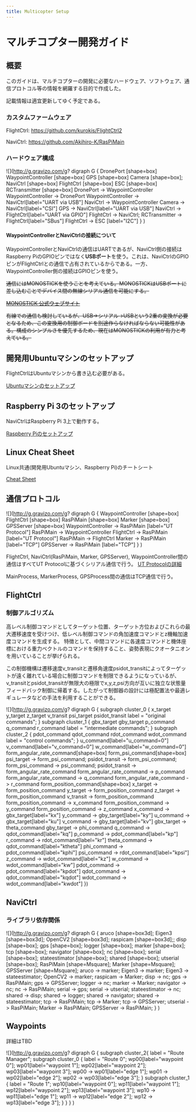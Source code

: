 ```yaml
---
title: Multicopter Setup
---
```


# マルチコプター開発ガイド

## 概要

このガイドは、マルチコプターの開発に必要なハードウェア、ソフトウェア、通信プロトコル等の情報を網羅する目的で作成した。

記載情報は適宜更新してゆく予定である。

### カスタムファームウェア

FlightCtrl: https://github.com/kurokis/FlightCtrl2

NaviCtrl: https://github.com/Akihiro-K/RasPiMain


### ハードウェア構成
![](http://g.gravizo.com/g?
  digraph G {
    DronePort [shape=box]
    WaypointController [shape=box]
    GPS [shape=box]
    Camera [shape=box];
    NaviCtrl [shape=box]
    FlightCtrl [shape=box]
    ESC [shape=box]
    RCTransmitter [shape=box]
    DronePort -> WaypointController
    WaypointController -> DronePort
    WaypointController -> NaviCtrl[label="UART via USB"]
    NaviCtrl -> WaypointController
    Camera -> NaviCtrl[label="CSI"]
    GPS -> NaviCtrl[label="UART via USB"]
    NaviCtrl -> FlightCtrl[label="UART via GPIO"]
    FlightCtrl -> NaviCtrl;
    RCTransmitter -> FlightCtrl[label="SBus"]
    FlightCtrl -> ESC [label="I2C"]
  }
)

#### WaypointControllerとNaviCtrlの接続について

WaypointControllerとNaviCtrlの通信はUARTであるが、NaviCtrl側の接続はRaspberry PiのGPIOピンではなく**USBポート**を使う。これは、NaviCtrlのGPIOピンがFlightCtrlとの通信で占有されているからである。一方、WaypointController側の接続はGPIOピンを使う。

~~通信にはMONOSTICKを使うことを考えている。MONOSTICKはUSBポートに差し込むことでデバイス間の無線シリアル通信を可能にする。~~

~~[MONOSTICK 公式ウェブサイト](https://mono-wireless.com/jp/products/MoNoStick/index.html)~~

~~有線での通信も検討しているが、USB->シリアル->USBという2重の変換が必要となるため、この変換用の制御ボードを別途作らなければならない可能性がある。構成のシンプルさを優先するため、現在はMONOSTICKの利用が有力と考えている。~~

## 開発用Ubuntuマシンのセットアップ

FlightCtrlはUbuntuマシンから書き込む必要がある。

[Ubuntuマシンのセットアップ](ubuntu_setup.html)

## Raspberry Pi 3のセットアップ

NaviCtrlはRaspberry Pi 3上で動作する。

[Raspberry Piのセットアップ](rpi_setup.html)

## Linux Cheat Sheet

Linux共通(開発用Ubuntuマシン、Raspberry Pi)のチートシート

[Cheat Sheet](linux_cheat_sheet.html)

## 通信プロトコル

![](http://g.gravizo.com/g?
  digraph G {
    WaypointController [shape=box]
    FlightCtrl [shape=box]
    RasPiMain [shape=box]
    Marker [shape=box]
    GPSServer [shape=box]
    WaypointController -> RasPiMain [label="UT Protocol"]
    RasPiMain -> WaypointController
    FlightCtrl -> RasPiMain [label="UT Protocol"]
    RasPiMain -> FlightCtrl
    Marker -> RasPiMain [label="TCP"]
    GPSServer -> RasPiMain [label="TCP"]
  }
)

FlightCtrl, NaviCtrl(RasPiMain, Marker, GPSServer), WaypointController間の通信はすべてUT Protocolに基づくシリアル通信で行う。
[UT Protocolの詳細](ut_protocol.html)

MainProcess, MarkerProcess, GPSProcess間の通信はTCP通信で行う。


## FlightCtrl

### 制御アルゴリズム

高レベル制御コマンドとしてターゲット位置、ターゲット方位およびこれらの最大遷移速度を受けつけ、低レベル制御コマンドの角加速度コマンドとz機軸加速度コマンドを生成する。
特徴として、中間コマンドに各速度コマンドと機体座標における重力ベクトルのコマンドを保持すること、姿勢表現にクオータニオンを用いていることが挙げられる。

この制御機構は遷移速度v_transitと遷移角速度psidot_transitによってターゲットが遠く離れている場合に制御コマンドを制限できるようになっているが、v_transitとpsidot_transitが無限大の極限でx,y,z,psi方向が互いに独立な状態量フィードバック制御に帰着する。したがって制御器の設計には極配置法や最適レギュレータなどの手法を利用することができる。

![](http://g.gravizo.com/g?
digraph G {
  subgraph cluster_0 {
    x_target
    y_target
    z_target
    v_transit
    psi_target
    psidot_transit
    label = "original commands";
  }
  subgraph cluster_1 {
    gbx_target
    gby_target
    p_command
    q_command
    r_command
    label = "intermediate commands";
  }
  subgraph cluster_2 {
    pdot_command
    qdot_command
    rdot_command
    wdot_command
    label = "control commands";
  }
  u_command[label="u_command=0"]
  v_command[label="v_command=0"]
  w_command[label="w_command=0"]
  form_angular_rate_command[shape=box]
  form_psi_command[shape=box]
  psi_target -> form_psi_command;
  psidot_transit -> form_psi_command;
  form_psi_command -> psi_command;
  psidot_transit -> form_angular_rate_command
  form_angular_rate_command -> p_command
  form_angular_rate_command -> q_command
  form_angular_rate_command -> r_command
  form_position_command[shape=box]
  x_target -> form_position_command
  y_target -> form_position_command
  z_target -> form_position_command
  v_transit -> form_position_command
  form_position_command -> x_command
  form_position_command -> y_command
  form_position_command -> z_command
  x_command -> gbx_target[label="kx"]
  y_command -> gby_target[label="ky"]
  u_command -> gbx_target[label="ku"]
  v_command -> gby_target[label="kv"]
  gbx_target -> theta_command
  gby_target -> phi_command
  q_command -> qdot_command[label="kq"]
  p_command -> pdot_command[label="kp"]
  r_command -> rdot_command[label="kr"]
  theta_command -> qdot_command[label="ktheta"]
  phi_command -> pdot_command[label="kphi"]
  psi_command -> rdot_command[label="kpsi"]
  z_command -> wdot_command[label="kz"]
  w_command -> wdot_command[label="kw"]
  pdot_command -> pdot_command[label="kpdot"]
  qdot_command -> qdot_command[label="kqdot"]
  wdot_command -> wdot_command[label="kwdot"]
})

## NaviCtrl

### ライブラリ依存関係

![](http://g.gravizo.com/g?
  digraph G {
    aruco [shape=box3d];
    Eigen3 [shape=box3d];
    OpenCV2 [shape=box3d];
    raspicam [shape=box3d];;
    disp [shape=box];
    gps [shape=box];
    logger [shape=box];
    marker [shape=box];
    tcp [shape=box];
    navigator [shape=box];
    nc [shape=box];
    serial [shape=box];
    stateestimator [shape=box];
    shared [shape=box];
    utserial [shape=box];
    RasPiMain [shape=Msquare];
    Marker [shape=Msquare];
    GPSServer [shape=Msquare];
    aruco -> marker;
    Eigen3 -> marker;
    Eigen3 -> stateestimator;
    OpenCV2 -> marker;
    raspicam -> Marker;
    disp -> nc;
    gps -> RasPiMain;
    gps -> GPSServer;
    logger -> nc;
    marker -> Marker;
    navigator -> nc;
    nc -> RasPiMain;
    serial -> gps;
    serial -> utserial;
    stateestimator -> nc;
    shared -> disp;
    shared -> logger;
    shared -> navigator;
    shared -> stateestimator;
    tcp -> RasPiMain;
    tcp -> Marker;
    tcp -> GPSServer;
    utserial -> RasPiMain;
    Marker -> RasPiMain;
    GPSServer -> RasPiMain;
  }
)

## Waypoints

詳細はTBD

![](http://g.gravizo.com/g?
  digraph G {
    subgraph cluster_2{
      label = "Route Manager";
      subgraph cluster_0 {
        label = "Route 0";
        wp00[label="waypoint 0"];
        wp01[label="waypoint 1"];
        wp02[label="waypoint 2"];
        wp03[label="waypoint 3"];
        wp00 -> wp01[label="edge 1"];
        wp01 -> wp02[label="edge 2"];
        wp02 -> wp03[label="edge 3"];
      }
      subgraph cluster_1 {
        label = "Route 1";
        wp10[label="waypoint 0"];
        wp11[label="waypoint 1"];
        wp12[label="waypoint 2"];
        wp13[label="waypoint 3"];
        wp10 -> wp11[label="edge 1"];
        wp11 -> wp12[label="edge 2"];
        wp12 -> wp13[label="edge 3"];
      }
    }
  }
)
